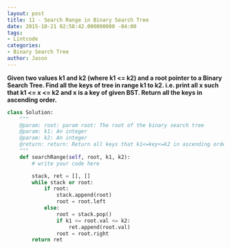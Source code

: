 ```yaml
---
layout: post
title: 11 - Search Range in Binary Search Tree
date: 2015-10-21 02:58:42.000000000 -04:00
tags:
- Lintcode
categories:
- Binary Search Tree
author: Jason
---
```

**Given two values k1 and k2 (where k1 <= k2) and a root pointer to a Binary Search Tree. Find all the keys of tree in range k1 to k2. i.e. print all x such that k1 <= x <= k2 and x is a key of given BST. Return all the keys in ascending order.**


``` python
class Solution:
    """
    @param: root: param root: The root of the binary search tree
    @param: k1: An integer
    @param: k2: An integer
    @return: return: Return all keys that k1<=key<=k2 in ascending order
    """
    def searchRange(self, root, k1, k2):
        # write your code here

        stack, ret = [], []
        while stack or root:
            if root:
                stack.append(root)
                root = root.left
            else:
                root = stack.pop()
                if k1 <= root.val <= k2:
                    ret.append(root.val)
                root = root.right
        return ret
```
